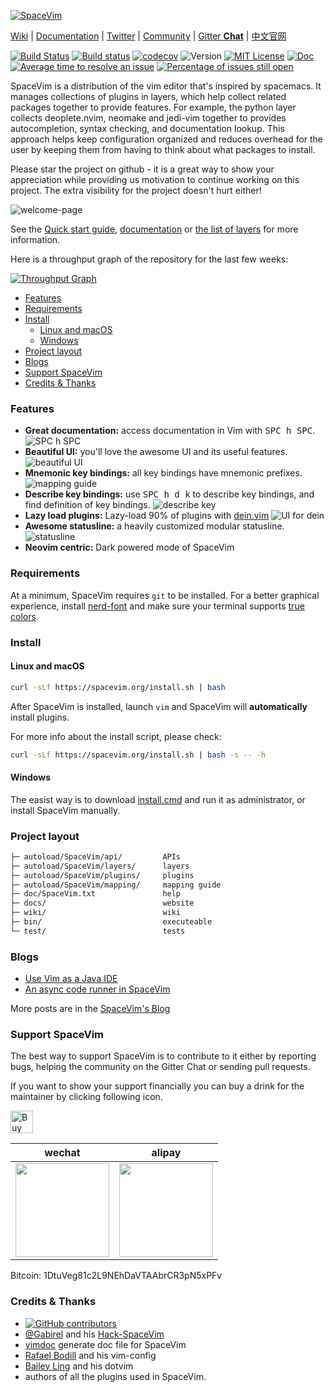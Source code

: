 [![SpaceVim](https://spacevim.org/logo.png)](https://spacevim.org)

[Wiki](https://github.com/SpaceVim/SpaceVim/wiki) \|
[Documentation](http://spacevim.org/documentation/) \|
[Twitter](https://twitter.com/SpaceVim) \|
[Community](https://spacevim.org/community/) \|
[Gitter **Chat**](https://gitter.im/SpaceVim/SpaceVim) \|
[中文官网](http://spacevim.org/cn/)

[![Build Status](https://travis-ci.org/SpaceVim/SpaceVim.svg?branch=master)](https://travis-ci.org/SpaceVim/SpaceVim)
[![Build status](https://ci.appveyor.com/api/projects/status/eh3t5oph70abp665/branch/master?svg=true)](https://ci.appveyor.com/project/wsdjeg/spacevim/branch/master)
[![codecov](https://codecov.io/gh/SpaceVim/SpaceVim/branch/master/graph/badge.svg)](https://codecov.io/gh/SpaceVim/SpaceVim/branch/master)
![Version](https://img.shields.io/badge/version-0.7.0--dev-FF00CC.svg)
[![MIT License](https://img.shields.io/badge/license-MIT-blue.svg)](LICENSE)
[![Doc](https://img.shields.io/badge/doc-%3Ah%20SpaceVim-orange.svg)](doc/SpaceVim.txt)
[![Average time to resolve an issue](http://isitmaintained.com/badge/resolution/SpaceVim/SpaceVim.svg)](http://isitmaintained.com/project/SpaceVim/SpaceVim "Average time to resolve an issue")
[![Percentage of issues still open](http://isitmaintained.com/badge/open/SpaceVim/SpaceVim.svg)](http://isitmaintained.com/project/SpaceVim/SpaceVim "Percentage of issues still open")

SpaceVim is a distribution of the vim editor that's inspired by spacemacs. It manages collections of plugins in layers, which help collect related packages together to provide features. For example, the python layer collects deoplete.nvim, neomake and jedi-vim together to provides autocompletion, syntax checking, and documentation lookup. This approach helps keep configuration organized and reduces overhead for the user by keeping them from having to think about what packages to install.

Please star the project on github - it is a great way to show your appreciation while providing us motivation to continue working on this project.  The extra visibility for the project doesn't hurt either!

![welcome-page](https://user-images.githubusercontent.com/13142418/33793078-3446cb6e-dc76-11e7-9998-376a355557a4.png)

See the [Quick start guide](https://spacevim.org/quick-start-guide), [documentation](https://spacevim.org/documentation) or [the list of layers](http://spacevim.org/layers/) for more information.

Here is a throughput graph of the repository for the last few weeks:

[![Throughput Graph](https://graphs.waffle.io/SpaceVim/SpaceVim/throughput.svg)](https://waffle.io/SpaceVim/SpaceVim/metrics/throughput)

<!-- vim-markdown-toc GFM -->

- [Features](#features)
- [Requirements](#requirements)
- [Install](#install)
  - [Linux and macOS](#linux-and-macos)
  - [Windows](#windows)
- [Project layout](#project-layout)
- [Blogs](#blogs)
- [Support SpaceVim](#support-spacevim)
- [Credits & Thanks](#credits--thanks)

<!-- vim-markdown-toc -->

### Features

- **Great documentation:** access documentation in Vim with <kbd>SPC h SPC</kbd>.
  ![SPC h SPC](https://user-images.githubusercontent.com/13142418/31620230-48b53eea-b2c9-11e7-90d0-b717878875d4.gif)
- **Beautiful UI:** you'll love the awesome UI and its useful features.
  ![beautiful UI](https://user-images.githubusercontent.com/13142418/33804722-bc241f50-dd70-11e7-8dd8-b45827c0019c.png)
- **Mnemonic key bindings:** all key bindings have mnemonic prefixes.
  ![mapping guide](https://user-images.githubusercontent.com/13142418/31550099-c8173ff8-b062-11e7-967e-6378a9c3b467.gif)
- **Describe key bindings:** use <kbd>SPC h d k</kbd> to describe key bindings, and find definition of key bindings.
  ![describe key](https://user-images.githubusercontent.com/13142418/33804739-52dbc498-dd71-11e7-97e5-ed0fa6ec1719.gif)
- **Lazy load plugins:** Lazy-load 90% of plugins with [dein.vim](https://github.com/Shougo/dein.vim)
  ![UI for dein](https://user-images.githubusercontent.com/13142418/31309093-36c01150-abb3-11e7-836c-3ad406bdd71a.gif)
- **Awesome statusline:** a heavily customized modular statusline.
  ![statusline](https://user-images.githubusercontent.com/13142418/33804880-b9177142-dd73-11e7-82d5-1780dc27e7e3.png)
- **Neovim centric:** Dark powered mode of SpaceVim

### Requirements

At a minimum, SpaceVim requires `git` to be installed.  For a better graphical experience, install [nerd-font](https://github.com/ryanoasis/nerd-fonts) and make sure your terminal supports [true colors](https://gist.github.com/XVilka/8346728).

### Install

#### Linux and macOS

```bash
curl -sLf https://spacevim.org/install.sh | bash
```

After SpaceVim is installed, launch `vim` and SpaceVim will **automatically** install plugins.

For more info about the install script, please check:

```bash
curl -sLf https://spacevim.org/install.sh | bash -s -- -h
```

#### Windows

The easist way is to download [install.cmd](https://spacevim.org/install.cmd) and run it as administrator, or install SpaceVim manually.

### Project layout

```txt
├─ autoload/SpaceVim/api/         APIs
├─ autoload/SpaceVim/layers/      layers
├─ autoload/SpaceVim/plugins/     plugins
├─ autoload/SpaceVim/mapping/     mapping guide
├─ doc/SpaceVim.txt               help
├─ docs/                          website
├─ wiki/                          wiki
├─ bin/                           executeable
└─ test/                          tests
```


### Blogs

- [Use Vim as a Java IDE](http://spacevim.org/use-vim-as-a-java-ide/)
- [An async code runner in SpaceVim](http://spacevim.org/async-code-runner-in-SpaceVim/)

More posts are in the [SpaceVim's Blog](https://spacevim.org/blog/)

### Support SpaceVim

The best way to support SpaceVim is to contribute to it either by reporting bugs, helping the community on the Gitter Chat or sending pull requests.

If you want to show your support financially you can buy a drink for the maintainer by clicking following icon.

<a href='https://ko-fi.com/A538L6H' target='_blank'><img height='36' style='border:0px;height:36px;' src='https://az743702.vo.msecnd.net/cdn/kofi4.png?v=f' border='0' alt='Buy Me a Coffee at ko-fi.com' /></a>

| wechat                                                                   | alipay                                                                     |
| ------------------------------------------------------------------------ | -------------------------------------------------------------------------- |
| <img src="https://spacevim.org/img/weixin.png" height="150" width="150"> | <img src="https://spacevim.org/img/zhifubao.png" height="150" width="150"> |

Bitcoin: 1DtuVeg81c2L9NEhDaVTAAbrCR3pN5xPFv

### Credits & Thanks

- [![GitHub contributors](https://img.shields.io/github/contributors/SpaceVim/SpaceVim.svg)](https://github.com/SpaceVim/SpaceVim/graphs/contributors)
- [@Gabirel](https://github.com/Gabirel) and his [Hack-SpaceVim](https://github.com/Gabirel/Hack-SpaceVim)
- [vimdoc](https://github.com/google/vimdoc) generate doc file for SpaceVim
- [Rafael Bodill](https://github.com/rafi) and his vim-config
- [Bailey Ling](https://github.com/bling) and his dotvim
- authors of all the plugins used in SpaceVim.

<!-- vim:set nowrap: -->
